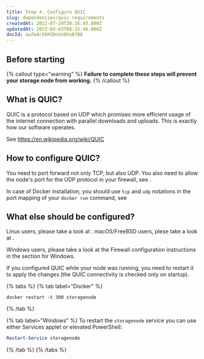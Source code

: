 ```yaml
---
title: Step 4. Configure QUIC
slug: dependencies/quic-requirements
createdAt: 2022-07-29T20:16:45.000Z
updatedAt: 2023-03-03T08:35:46.000Z
docId: owZeAc56KSDnUzDhsBfB8
---
```


## Before starting

[](docId\:hbCGTv1ZLLR2-kpSaGEXw)&#x20;

[](docId\:v-fUvPqySvUwTMF-od6hD)&#x20;

[](docId\:y0jltT-HzKPmDefi532sd)&#x20;

{% callout type="warning"  %} 
**Failure to complete these steps will prevent your storage node from working.**
{% /callout %}

## What is QUIC?

QUIC is a protocol based on UDP which promises more efficient usage of the internet connection with parallel downloads and uploads. This is exactly how our software operates.

See <https://en.wikipedia.org/wiki/QUIC>



## How to configure QUIC?

You need to port forward not only TCP, but also UDP. You also need to allow the node's port for the UDP protocol in your firewall, see [](docId\:y0jltT-HzKPmDefi532sd).

In case of Docker installation, you should use `tcp` and `udp` notations in the port mapping of your `docker run` command, see [](docId\:HaDkV_0aWg9OJoBe53o-J)

## What else should be configured?

Linux users, please take a look at [](docId\:uIbtSLgN6Ug86rBvFZQOB). macOS/FreeBSD users, plese take a look at [](docId\:rw8hWAanflwtUVsu1jC5y).

Windows users, please take a look at the Firewall configuration instructions in the [](docId\:y0jltT-HzKPmDefi532sd) section for Windows.

If you configured QUIC while your node was running, you need to restart it to apply the changes (the QUIC connectivity is checked only on startup).

{% tabs %}
{% tab label="Docker" %}
```none
docker restart -t 300 storagenode
```
{% /tab %}

{% tab label="Windows" %}
To restart the `storagenode` service you can use either Services applet or elevated PowerShell:

```powershell
Restart-Service storagenode
```
{% /tab %}
{% /tabs %}




